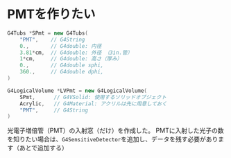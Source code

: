# PMTを作りたい

```cpp
G4Tubs *SPmt = new G4Tubs(
    "PMT",    // G4String
    0.,       // G4double: 内径
    3.81*cm,  // G4double: 外径 （3in.管）
    1*cm,     // G4double: 高さ（厚み）
    0.,       // G4double sphi,
    360.,     // G4double dphi,
)

G4LogicalVolume *LVPmt = new G4LogicalVolume(
    SPmt,      // G4VSolid: 使用するソリッドオブジェクト
    Acrylic,   // G4Material: アクリルは先に用意しておく
    "PMT",     // G4String
)
```

光電子増倍管（PMT）の入射窓（だけ）を作成した。
PMTに入射した光子の数を知りたい場合は、``G4SensitiveDetector``を追加し、データを残す必要があります（あとで追加する）
